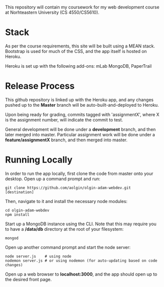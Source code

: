 This repository will contain my coursework for my web development course at Norhteastern University (CS 4550/CS5610).

Stack
=====

As per the course requirements, this site will be built using a MEAN stack. Bootstrap is used for much of the CSS, and the app itself is hosted on Heroku.

Heroku is set up with the following add-ons: mLab MongoDB, PaperTrail


Release Process
===============

This github repository is linked up with the Heroku app, and any changes pushed up to the **Master** branch will be auto-built-and-deployed to Heroku.

Upon being ready for grading, commits tagged with 'assignmentX', where X is the assignment number, will indicate the commit to test.

General development will be done under a **development** branch, and then later merged into master. Particular assignment work will be done under a **feature/assignmentX** branch, and then merged into master.


Running Locally
===============

In order to run the app locally, first clone the code from master onto your desktop. Open up a command prompt and run:

```
git clone https://github.com/aolgin/olgin-adam-webdev.git [destination]
```

Then, navigate to it and install the necessary node modules:

```
cd olgin-adam-webdev
npm install
```

Start up a MongoDB instance using the CLI. Note that this may require you to have a **/data/db** directory at the root of your filesystem:

```
mongod
```

Open up another command prompt and start the node server:

```
node server.js    # using node
nodemon server.js # or using nodemon (for auto-updating based on code changes)
```

Open up a web browser to **localhost:3000**, and the app should open up to the desired front page.